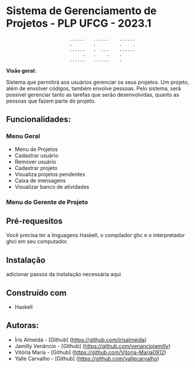 # Sistema de Gerenciamento de Projetos - PLP UFCG - 2023.1

                            ......   ......    ......   
                            .        .         .    .
                            ......   .  ...    ......        
                                 .   .    .    .
                            ......   ......    .
**Visão geral:**

Sistema que permitirá aos usuários gerenciar os seus projetos. Um projeto, além de envolver códigos, também envolve pessoas. Pelo sistema, será possível gerenciar tanto as tarefas que serão desenvolvidas, quanto as pessoas que fazem parte do projeto.



## Funcionalidades:

 ### Menu Geral
  - Menu de Projetos
  - Cadastrar usuário
  - Remover usuário
  - Cadastrar projeto
  - Visualiza projetos pendentes
  - Caixa de mensagens
  - Visualizar banco de atividades
 
 ### Menu do Gerente de Projeto

 ## Pré-requesitos
 Você precisa ter a linguagens Haskell, o compilador ghc e o interpretador ghci em seu computador.

 ## Instalação
 adicionar passos da instalação necessária aqui

 ## Construído com
 - Haskell


 ## Autoras:
   - Íris Almeida - [Github] (https://github.com/irisalmeida)
   - Jamilly Venâncio - [Github] (https://github.com/venanciojamilly)
   - Vitória Maria - [Github] (https://github.com/Vitoria-Maria0912)
  -  Yalle Carvalho - [Github] (https://github.com/yallecarvalho)




